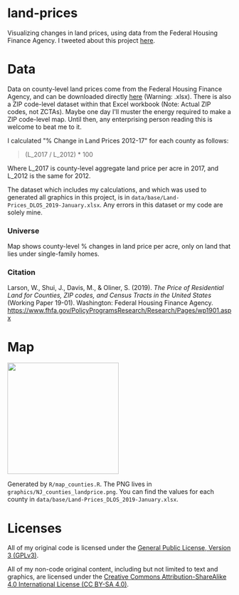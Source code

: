 # land-prices

Visualizing changes in land prices, using data from the Federal Housing Finance
Agency. I tweeted about this project
[here](https://twitter.com/TheRealEveret/status/1081025271392862208).

# Data

Data on county-level land prices come from the Federal Housing Finance Agency,
and can be downloaded directly
[here](https://www.fhfa.gov/PolicyProgramsResearch/Research/PaperDocuments/Land-Prices_DLOS_2019-January.xlsx)
(Warning: .xlsx). There is also a ZIP code-level dataset within that Excel
workbook (Note: Actual ZIP codes, not ZCTAs). Maybe one day I'll muster the 
energy required to make a ZIP code-level map. Until then, any enterprising
person reading this is welcome to beat me to it.

I calculated "% Change in Land Prices 2012-17" for each county as follows:

> (L_2017 / L_2012) * 100

Where L_2017 is county-level aggregate land price per acre in 2017, and L_2012 
is the same for 2012.

The dataset which includes my calculations, and which was used to generated all
graphics in this project, is in `data/base/Land-Prices_DLOS_2019-January.xlsx`.
Any errors in this dataset or my code are solely mine.

### Universe

Map shows county-level % changes in land price per acre, only on land that lies
under single-family homes.

### Citation

Larson, W., Shui, J., Davis, M., & Oliner, S. (2019). *The Price of Residential Land for Counties, ZIP codes, and Census Tracts in the United States* (Working Paper 19-01). Washington: Federal Housing Finance Agency. https://www.fhfa.gov/PolicyProgramsResearch/Research/Pages/wp1901.aspx

# Map

<a href="url"><img src="https://raw.githubusercontent.com/everetr/land-prices-FHFA/master/graphics/NJ_counties_landprice.png" width="250px" ></a>

Generated by `R/map_counties.R`. The PNG lives in `graphics/NJ_counties_landprice.png`. You can find the values for each county
in `data/base/Land-Prices_DLOS_2019-January.xlsx`.

# Licenses

All of my original code is licensed under the 
[General Public License, Version 3 (GPLv3)](https://www.gnu.org/licenses/gpl-3.0.en.html). 

All of my non-code original content, including but not limited to text and 
graphics, are licensed under the 
[Creative Commons Attribution-ShareAlike 4.0 International License (CC BY-SA 4.0)](http://creativecommons.org/licenses/by-sa/4.0/).
